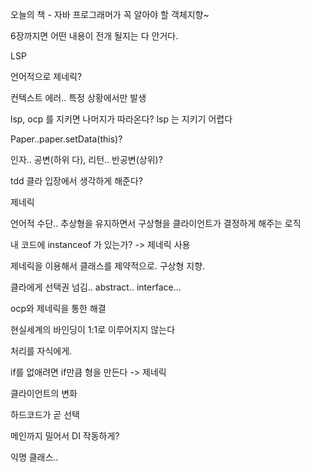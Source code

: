 

오늘의 책 - 자바 프로그래머가 꼭 알아야 할 객체지향~


6장까지면 어떤 내용이 전개 될지는 다 안거다.


LSP

언어적으로 제네릭?



컨텍스트 에러.. 특정 상황에서만 발생

lsp,  ocp 를 지키면 나머지가 따라온다? lsp 는 지키기 어렵다



Paper..paper.setData(this)?

인자.. 공변(하위 다), 리턴.. 반공변(상위)?



tdd 클라 입장에서 생각하게 해준다?



제네릭

언어적 수단.. 추상형을 유지하면서 구상형을 클라이언트가 결정하게 해주는 로직

내 코드에 instanceof 가 있는가? -> 제네릭 사용

제네릭을 이용해서 클래스를 제약적으로. 구상형 지향.



클라에게 선택권 넘김.. abstract.. interface...



ocp와 제네릭을 통한 해결



현실세계의 바인딩이 1:1로 이루어지지 않는다



처리를 자식에게.

if를 없애려면 if만큼 형을 만든다 -> 제네릭



클라이언트의 변화

하드코드가 곧 선택



메인까지 밀어서 DI 작동하게?



익명 클래스..